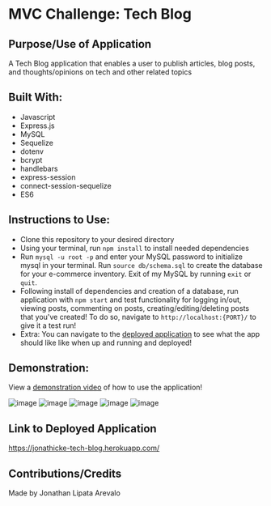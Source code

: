 # MVC Challenge: Tech Blog

## Purpose/Use of Application
A Tech Blog application that enables a user to publish articles, blog posts, and thoughts/opinions on tech and other related topics

## Built With:
* Javascript
* Express.js
* MySQL
* Sequelize
* dotenv
* bcrypt
* handlebars
* express-session
* connect-session-sequelize
* ES6

## Instructions to Use:
* Clone this repository to your desired directory
* Using your terminal, run `npm install` to install needed dependencies
* Run `mysql -u root -p` and enter your MySQL password to initialize mysql in your terminal. Run `source db/schema.sql` to create the database for your e-commerce inventory. Exit of my MySQL by running `exit` or `quit`.
* Following install of dependencies and creation of a database, run application with `npm start` and test functionality for logging in/out, viewing posts, commenting on posts, creating/editing/deleting posts that you've created! To do so, navigate to `http://localhost:{PORT}/` to give it a test run!
* Extra: You can navigate to the [deployed application](#link-to-deployed-application) to see what the app should like like when up and running and deployed!

## Demonstration:

View a [demonstration video](https://youtu.be/lcndX-XDRbQ) of how to use the application!

![image](https://user-images.githubusercontent.com/109185830/198893530-b57210b7-b143-4472-a368-0e560d9bf4d2.png)
![image](https://user-images.githubusercontent.com/109185830/198893542-47148821-f4e9-4b4e-bc1a-0c66090109fa.png)
![image](https://user-images.githubusercontent.com/109185830/198893556-ae850b67-7895-4b5b-9242-dc76031d8858.png)
![image](https://user-images.githubusercontent.com/109185830/198893566-51ba2af6-f408-4873-85bd-dd29eecde956.png)
![image](https://user-images.githubusercontent.com/109185830/198893572-f7a1f0e8-2181-4e6a-88a1-d2803ed5c4fb.png)


## Link to Deployed Application
https://jonathicke-tech-blog.herokuapp.com/

## Contributions/Credits
Made by Jonathan Lipata Arevalo

